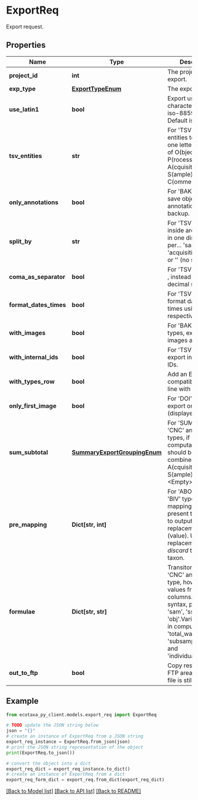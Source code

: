 # ExportReq

Export request.

## Properties

Name | Type | Description | Notes
------------ | ------------- | ------------- | -------------
**project_id** | **int** | The project to export. | 
**exp_type** | [**ExportTypeEnum**](ExportTypeEnum.md) | The export type. | 
**use_latin1** | **bool** | Export using latin 1 character set, AKA iso-8859-1. Default is utf-8. | [optional] [default to False]
**tsv_entities** | **str** | For &#39;TSV&#39; type, the entities to export, one letter for each of O(bject), P(rocess), A(cquisition), S(ample), C(omments). | [optional] [default to '']
**only_annotations** | **bool** | For &#39;BAK&#39; type, only save objects&#39; last annotation data in backup. | [optional] [default to False]
**split_by** | **str** | For &#39;TSV&#39; type, inside archives, split in one directory per... &#39;sample&#39;, &#39;acquisition&#39;, &#39;taxon&#39; or &#39;&#39; (no split). | [optional] [default to '']
**coma_as_separator** | **bool** | For &#39;TSV&#39; type, use a , instead of . for decimal separator. | [optional] [default to False]
**format_dates_times** | **bool** | For &#39;TSV&#39; type, format dates and times using - and : respectively. | [optional] [default to True]
**with_images** | **bool** | For &#39;BAK&#39; and &#39;DOI&#39; types, export images as well. | [optional] [default to False]
**with_internal_ids** | **bool** | For &#39;TSV&#39; type, export internal DB IDs. | [optional] [default to False]
**with_types_row** | **bool** | Add an EcoTaxa-compatible second line with types. | [optional] [default to False]
**only_first_image** | **bool** | For &#39;DOI&#39; type, export only first (displayed) image. | [optional] [default to False]
**sum_subtotal** | [**SummaryExportGroupingEnum**](SummaryExportGroupingEnum.md) | For &#39;SUM&#39;, &#39;ABO&#39;, &#39;CNC&#39; and &#39;BIV&#39; types, if computations should be combined. Per A(cquisition) or S(ample) or &lt;Empty&gt;(just taxa). | [optional] 
**pre_mapping** | **Dict[str, int]** | For &#39;ABO&#39;, &#39;CNC&#39; and &#39;BIV&#39; types types, mapping from present taxon (key) to output replacement one (value). Use a null replacement to _discard_ the present taxon. | [optional] 
**formulae** | **Dict[str, str]** | Transitory: For &#39;CNC&#39; and &#39;BIV&#39; type, how to get values from DB free columns. Python syntax, prefixes are &#39;sam&#39;, &#39;ssm&#39; and &#39;obj&#39;.Variables used in computations are &#39;total_water_volume&#39;, &#39;subsample_coef&#39; and &#39;individual_volume&#39; | [optional] 
**out_to_ftp** | **bool** | Copy result file to FTP area. Original file is still available. | [optional] [default to False]

## Example

```python
from ecotaxa_py_client.models.export_req import ExportReq

# TODO update the JSON string below
json = "{}"
# create an instance of ExportReq from a JSON string
export_req_instance = ExportReq.from_json(json)
# print the JSON string representation of the object
print(ExportReq.to_json())

# convert the object into a dict
export_req_dict = export_req_instance.to_dict()
# create an instance of ExportReq from a dict
export_req_form_dict = export_req.from_dict(export_req_dict)
```
[[Back to Model list]](../README.md#documentation-for-models) [[Back to API list]](../README.md#documentation-for-api-endpoints) [[Back to README]](../README.md)


